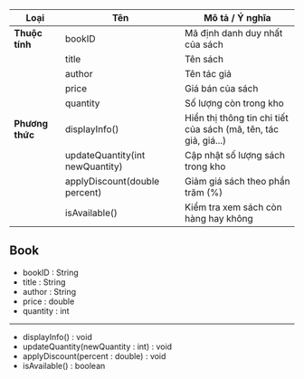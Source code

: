 | **Loại**        | **Tên**                           | **Mô tả / Ý nghĩa**                                             |
| --------------- | --------------------------------- | --------------------------------------------------------------- |
| **Thuộc tính**  | bookID                          | Mã định danh duy nhất của sách                                  |
|                 | title                         | Tên sách                                                        |
|                 | author                          | Tên tác giả                                                     |
|                 | price                           | Giá bán của sách                                                |
|                 | quantity                        | Số lượng còn trong kho                                          |
| **Phương thức** | displayInfo()                   | Hiển thị thông tin chi tiết của sách (mã, tên, tác giả, giá...) |
|                 | updateQuantity(int newQuantity) | Cập nhật số lượng sách trong kho                                |
|                 | applyDiscount(double percent)   | Giảm giá sách theo phần trăm (%)                                |
|                 | isAvailable()                  | Kiểm tra xem sách còn hàng hay không                            |


Book 
----------------------
  - bookID : String
  - title : String
  - author : String
  - price : double
  - quantity : int
----------------------------
  + displayInfo() : void
  + updateQuantity(newQuantity : int) : void
  + applyDiscount(percent : double) : void
  + isAvailable() : boolean

